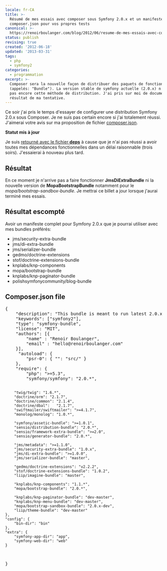 ```yaml
---
locale: fr-CA
title: >-
  Résumé de mes essais avec composer sous Symfony 2.0.x et un manifeste
  composer.json pour vos propres tests
canonical: >-
  https://renoirboulanger.com/blog/2012/06/resume-de-mes-essais-avec-composer-sous-symfony-2-0-x-et-un-manifeste-composer-json-pour-vos-propres-tests/
status: publish
revising: true
created: '2012-06-18'
updated: '2013-03-31'
tags:
  - php
  - symfony2
categories:
  - programmation
excerpt: >-
  Composer sera la nouvelle façon de distribuer des paquets de fonctionnalités
  (appelés: "Bundle"). La version stable de symfony actuelle (2.0.x) n'utilise
  pas encore cette méthode de distribution. J'ai pris sur moi de documenter le
  résultat de ma tentative.
---
```


Ce soir j'ai pris le temps d'essayer de configurer une distribution Symfony 2.0.x sous Composer.  Je ne suis pas certain encore si j'ai totalement réussi.  J'aimerai votre avis sur ma proposition de fichier <a href="#composer-json">composer.json</a>.

<strong>Statut mis à jour</strong>
<p>Je suis <a href="http://beta.renoirboulanger.com/blog/2012/07/my-current-symfony-2-0-x-favourites-vendor-dependencies">retourné avec le fichier <strong>deps</strong></a> à cause que je n'ai pas réussi a avoir toutes mes dépendances fonctionnelles dans un délai raisonnable (trois soirs). J'essaierai à nouveau plus tard.

<h2>Résultat</h2>
En ce moment je n'arrive pas a faire fonctionner <strong>JmsDiExtraBundle</strong> ni la nouvelle version de <strong>MopaBootstrapBundle</strong> notamment pour le <em>mopa/bootstrap-sandbox-bundle</em>.   Je mettrai ce billet a jour lorsque j'aurai terminé mes essais.

<h2>Résultat escompté</h2>
Avoir un manifeste complet pour Symfony 2.0.x que je pourrai utiliser avec mes bundles préférés:
<ul>
  <li>jms/security-extra-bundle</li>
  <li>jms/di-extra-bundle</li>
  <li>jms/serializer-bundle</li>
  <li>gedmo/doctrine-extensions</li>
  <li>stof/doctrine-extensions-bundle</li>
  <li>knplabs/knp-components</li>
  <li>mopa/bootstrap-bundle</li>
  <li>knplabs/knp-paginator-bundle</li>
  <li>polishsymfonycommunity/blog-bundle</li>
</ul>




<h2 id="composer-json">Composer.json file</h2>
<pre lang="javascript">
{
    "description": "This bundle is meant to run latest 2.0.x Symfony-standard distribution, based on Composer.",
    "keywords": ["symfony2"],
    "type": "symfony-bundle",
    "license": "MIT",
    "authors": [{
        "name" : "Renoir Boulanger",
        "email" : "hello@renoirboulanger.com"
    }],
     "autoload": {
        "psr-0": { "": "src/" }
    },
    "require": {
        "php": ">=5.3",
        "symfony/symfony": "2.0.*",

        "twig/twig": "1.6.*",
        "doctrine/orm": "2.1.7",
        "doctrine/common": "2.1.4",
        "doctrine/dbal":   "2.1.7",
        "swiftmailer/swiftmailer": ">=4.1.7",
        "monolog/monolog": "1.0.*",

        "symfony/assetic-bundle": ">=1.0.1",
        "sensio/distribution-bundle": "2.0.*",
        "sensio/framework-extra-bundle": ">=2.0",
        "sensio/generator-bundle": "2.0.*",

        "jms/metadata": ">=1.1.0",
        "jms/security-extra-bundle": "1.0.x",
        "jms/di-extra-bundle": ">=1.0.0",
        "jms/serializer-bundle": "master",

        "gedmo/doctrine-extensions": "v2.2.2",
        "stof/doctrine-extensions-bundle": "1.0.2",
        "liip/imagine-bundle": "master",

        "knplabs/knp-components": "1.1.*",
        "mopa/bootstrap-bundle": "2.0.*",

        "knplabs/knp-paginator-bundle": "dev-master",
        "knplabs/knp-menu-bundle": "dev-master",
        "mopa/bootstrap-sandbox-bundle": "2.0.x-dev",
        "liip/theme-bundle": "dev-master"
    },
    "config": {
        "bin-dir": "bin"
    },
    "extra": {
        "symfony-app-dir": "app",
        "symfony-web-dir": "web"
    }
}
</pre></p>